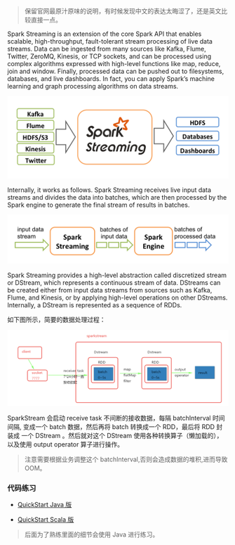
> 保留官网最原汁原味的说明，有时候发现中文的表达太晦涩了，还是英文比较直接一点。

Spark Streaming is an extension of the core Spark API that enables scalable, high-throughput, fault-tolerant stream processing of live data streams. Data can be ingested from many sources like Kafka, Flume, Twitter, ZeroMQ, Kinesis, or TCP sockets, and can be processed using complex algorithms expressed with high-level functions like map, reduce, join and window. Finally, processed data can be pushed out to filesystems, databases, and live dashboards.
In fact, you can apply Spark’s machine learning and graph processing algorithms on data streams.

![数据源和数据流向](https://github.com/aikuyun/spark-all/blob/master/src/image/streaming-arch.png)

Internally, it works as follows. Spark Streaming receives live input data streams and divides the data into batches, which are then processed by the Spark engine to generate the final stream of results in batches.

![DStream](https://github.com/aikuyun/spark-all/blob/master/src/image/streaming-flow.png)

Spark Streaming provides a high-level abstraction called discretized stream or DStream, which represents a continuous stream of data. DStreams can be created either from input data streams from sources such as Kafka, Flume, and Kinesis, or by applying high-level operations on other DStreams. Internally, a DStream is represented as a sequence of RDDs.

如下图所示，简要的数据处理过程：

![process](https://github.com/aikuyun/spark-all/blob/master/src/image/sparkstreaming01.png)

SparkStream 会启动 receive task 不间断的接收数据，每隔 batchInterval 时间间隔, 变成一个 batch 数据，然后再将 batch 转换成一个 RDD，最后将 RDD 封装成
一个 DStream 。然后就对这个 DStream 使用各种转换算子（懒加载的），以及使用 output operator 算子进行操作。

> 注意需要根据业务调整这个 batchInterval,否则会造成数据的堆积,进而导致 OOM。

### 代码练习

- [QuickStart Java 版 ](https://github.com/aikuyun/spark-all/blob/master/src/main/java/com/cuteximi/spark/streaming/SparkStreamQuickStart.java)

- [QuickStart Scala 版 ](https://github.com/aikuyun/spark-all/blob/master/src/main/scala/com/cuteximi/spark/streaming/StreamingQuickStart.scala)

> 后面为了熟练里面的细节会使用 Java 进行练习。